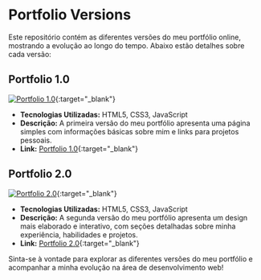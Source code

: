 # Portfolio Versions

Este repositório contém as diferentes versões do meu portfólio online, mostrando a evolução ao longo do tempo. Abaixo estão detalhes sobre cada versão:

## Portfolio 1.0

[![Portfolio 1.0](insira_aqui_o_link_para_a_imagem_do_portfolio_1.0)](https://eduado-rodrigues.github.io/portfolio/portfolio-1.0/){:target="_blank"}

- **Tecnologias Utilizadas:** HTML5, CSS3, JavaScript
- **Descrição:** A primeira versão do meu portfólio apresenta uma página simples com informações básicas sobre mim e links para projetos pessoais.
- **Link:** [Portfolio 1.0](https://eduado-rodrigues.github.io/portfolio/portfolio-1.0/){:target="_blank"}

## Portfolio 2.0

[![Portfolio 2.0](insira_aqui_o_link_para_a_imagem_do_portfolio_2.0)](https://eduado-rodrigues.github.io/portfolio/portfolio-2.0/){:target="_blank"}

- **Tecnologias Utilizadas:** HTML5, CSS3, JavaScript
- **Descrição:** A segunda versão do meu portfólio apresenta um design mais elaborado e interativo, com seções detalhadas sobre minha experiência, habilidades e projetos.
- **Link:** [Portfolio 2.0](https://eduado-rodrigues.github.io/portfolio/portfolio-2.0/){:target="_blank"}

Sinta-se à vontade para explorar as diferentes versões do meu portfólio e acompanhar a minha evolução na área de desenvolvimento web!